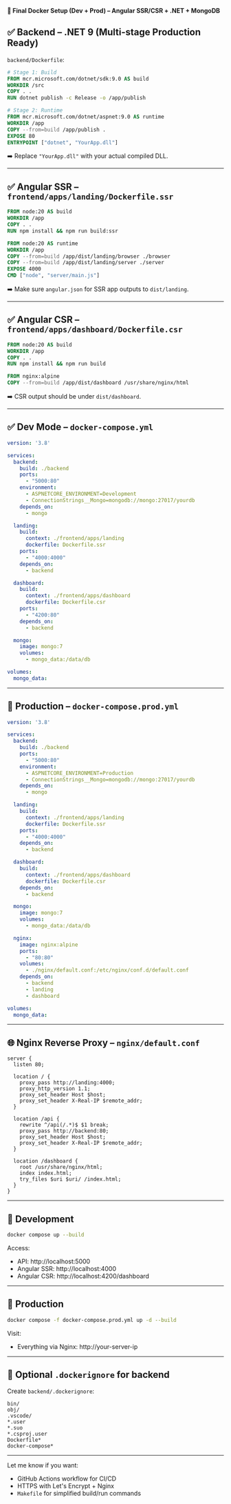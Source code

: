 **🐳 Final Docker Setup (Dev + Prod) – Angular SSR/CSR + .NET + MongoDB**

## ✅ Backend – .NET 9 (Multi-stage Production Ready)

`backend/Dockerfile`:

```Dockerfile
# Stage 1: Build
FROM mcr.microsoft.com/dotnet/sdk:9.0 AS build
WORKDIR /src
COPY . .
RUN dotnet publish -c Release -o /app/publish

# Stage 2: Runtime
FROM mcr.microsoft.com/dotnet/aspnet:9.0 AS runtime
WORKDIR /app
COPY --from=build /app/publish .
EXPOSE 80
ENTRYPOINT ["dotnet", "YourApp.dll"]
```

➡️ Replace `"YourApp.dll"` with your actual compiled DLL.

---

## ✅ Angular SSR – `frontend/apps/landing/Dockerfile.ssr`

```Dockerfile
FROM node:20 AS build
WORKDIR /app
COPY . .
RUN npm install && npm run build:ssr

FROM node:20 AS runtime
WORKDIR /app
COPY --from=build /app/dist/landing/browser ./browser
COPY --from=build /app/dist/landing/server ./server
EXPOSE 4000
CMD ["node", "server/main.js"]
```

➡️ Make sure `angular.json` for SSR app outputs to `dist/landing`.

---

## ✅ Angular CSR – `frontend/apps/dashboard/Dockerfile.csr`

```Dockerfile
FROM node:20 AS build
WORKDIR /app
COPY . .
RUN npm install && npm run build

FROM nginx:alpine
COPY --from=build /app/dist/dashboard /usr/share/nginx/html
```

➡️ CSR output should be under `dist/dashboard`.

---

## ✅ Dev Mode – `docker-compose.yml`

```yaml
version: '3.8'

services:
  backend:
    build: ./backend
    ports:
      - "5000:80"
    environment:
      - ASPNETCORE_ENVIRONMENT=Development
      - ConnectionStrings__Mongo=mongodb://mongo:27017/yourdb
    depends_on:
      - mongo

  landing:
    build:
      context: ./frontend/apps/landing
      dockerfile: Dockerfile.ssr
    ports:
      - "4000:4000"
    depends_on:
      - backend

  dashboard:
    build:
      context: ./frontend/apps/dashboard
      dockerfile: Dockerfile.csr
    ports:
      - "4200:80"
    depends_on:
      - backend

  mongo:
    image: mongo:7
    volumes:
      - mongo_data:/data/db

volumes:
  mongo_data:
```

---

## 🚀 Production – `docker-compose.prod.yml`

```yaml
version: '3.8'

services:
  backend:
    build: ./backend
    ports:
      - "5000:80"
    environment:
      - ASPNETCORE_ENVIRONMENT=Production
      - ConnectionStrings__Mongo=mongodb://mongo:27017/yourdb
    depends_on:
      - mongo

  landing:
    build:
      context: ./frontend/apps/landing
      dockerfile: Dockerfile.ssr
    ports:
      - "4000:4000"
    depends_on:
      - backend

  dashboard:
    build:
      context: ./frontend/apps/dashboard
      dockerfile: Dockerfile.csr
    depends_on:
      - backend

  mongo:
    image: mongo:7
    volumes:
      - mongo_data:/data/db

  nginx:
    image: nginx:alpine
    ports:
      - "80:80"
    volumes:
      - ./nginx/default.conf:/etc/nginx/conf.d/default.conf
    depends_on:
      - backend
      - landing
      - dashboard

volumes:
  mongo_data:
```

---

## 🌐 Nginx Reverse Proxy – `nginx/default.conf`

```nginx
server {
  listen 80;

  location / {
    proxy_pass http://landing:4000;
    proxy_http_version 1.1;
    proxy_set_header Host $host;
    proxy_set_header X-Real-IP $remote_addr;
  }

  location /api {
    rewrite ^/api(/.*)$ $1 break;
    proxy_pass http://backend:80;
    proxy_set_header Host $host;
    proxy_set_header X-Real-IP $remote_addr;
  }

  location /dashboard {
    root /usr/share/nginx/html;
    index index.html;
    try_files $uri $uri/ /index.html;
  }
}
```

---

## 🧪 Development

```bash
docker compose up --build
```

Access:
- API: http://localhost:5000
- Angular SSR: http://localhost:4000
- Angular CSR: http://localhost:4200/dashboard

---

## 🚀 Production

```bash
docker compose -f docker-compose.prod.yml up -d --build
```

Visit:
- Everything via Nginx: http://your-server-ip

---

## 🧼 Optional `.dockerignore` for backend

Create `backend/.dockerignore`:

```
bin/
obj/
.vscode/
*.user
*.suo
*.csproj.user
Dockerfile*
docker-compose*
```

---

Let me know if you want:
- GitHub Actions workflow for CI/CD
- HTTPS with Let's Encrypt + Nginx
- `Makefile` for simplified build/run commands
